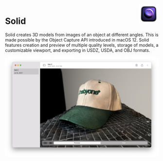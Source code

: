 <img align="right" src="Solid/Assets.xcassets/AppIcon.appiconset/128@2x.png" width="64">

# Solid

Solid creates 3D models from images of an object at different angles. This is made possible by the Object Capture API introduced in macOS 12. Solid features creation and preview of multiple quality levels, storage of models, a customizable viewport, and exporting in USDZ, USDA, and OBJ formats.

!["Main Window"](readMeAssets/main.png)
